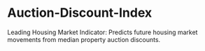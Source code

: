 # Auction-Discount-Index
Leading Housing Market Indicator: Predicts future housing market movements from median property auction discounts.

